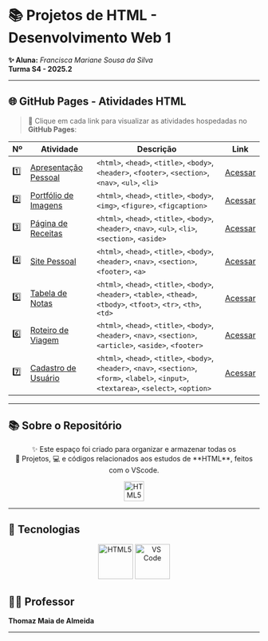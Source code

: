 # 📚 Projetos de HTML - Desenvolvimento Web 1

**✨ Aluna:** *Francisca Mariane Sousa da Silva*  
**Turma S4 - 2025.2**

---

## 🌐 GitHub Pages - Atividades HTML  
> 📌 Clique em cada link para visualizar as atividades hospedadas no **GitHub Pages**:

| Nº   | Atividade                                               | Descrição                                           | Link                                                       |
|------|---------------------------------------------------------|-----------------------------------------------------|------------------------------------------------------------|
| 1️⃣  | [Apresentação Pessoal](https://maryaanee.github.io/PAGES-html-atv1/) | `<html>`, `<head>`, `<title>`, `<body>`, `<header>`, `<footer>`, `<section>`, `<nav>`, `<ul>`, `<li>` | [Acessar](https://maryaanee.github.io/PAGES-html-atv1/)      |
| 2️⃣  | [Portfólio de Imagens](https://maryaanee.github.io/PAGES-html-atv2/) | `<html>`, `<head>`, `<title>`, `<body>`, `<img>`, `<figure>`, `<figcaption>` | [Acessar](https://maryaanee.github.io/PAGES-html-atv2/)      |
| 3️⃣  | [Página de Receitas](https://maryaanee.github.io/PAGES-html-atv3/) | `<html>`, `<head>`, `<title>`, `<body>`, `<header>`, `<nav>`, `<ul>`, `<li>`, `<section>`, `<aside>` | [Acessar](https://maryaanee.github.io/PAGES-html-atv3/)      |
| 4️⃣  | [Site Pessoal](https://maryaanee.github.io/PAGES-html-atv4/) | `<html>`, `<head>`, `<title>`, `<body>`, `<header>`, `<nav>`, `<section>`, `<footer>`, `<a>` | [Acessar](https://maryaanee.github.io/PAGES-html-atv4/)      |
| 5️⃣  | [Tabela de Notas](https://maryaanee.github.io/PAGES-html-atv5/) | `<html>`, `<head>`, `<title>`, `<body>`, `<header>`, `<table>`, `<thead>`, `<tbody>`, `<tfoot>`, `<tr>`, `<th>`, `<td>` | [Acessar](https://maryaanee.github.io/PAGES-html-atv5/)      |
| 6️⃣  | [Roteiro de Viagem](https://maryaanee.github.io/PAGES-html-atv6/) | `<html>`, `<head>`, `<title>`, `<body>`, `<header>`, `<nav>`, `<section>`, `<article>`, `<aside>`, `<footer>` | [Acessar](https://maryaanee.github.io/PAGES-html-atv6/)      |
| 7️⃣  | [Cadastro de Usuário](https://maryaanee.github.io/PAGES-html-atv7/) | `<html>`, `<head>`, `<title>`, `<body>`, `<header>`, `<nav>`, `<section>`, `<form>`, `<label>`, `<input>`, `<textarea>`, `<select>`, `<option>` | [Acessar](https://maryaanee.github.io/PAGES-html-atv7/)      |

---

## 📚 Sobre o Repositório  

<p align="center">
  ✨ Este espaço foi criado para organizar e armazenar todas os <br> 
  📝 Projetos, 💻 e códigos relacionados aos estudos de **HTML**, feitos com o VScode.  
</p>

<p align="center">
  <img src="https://media.giphy.com/media/LmNwrBhejkK9EFP504/giphy.gif" alt="HTML5 animado" width="40" height="40"/>
</p>

---

## 🔧 Tecnologias  

<p align="center">
  <img src="https://cdn.jsdelivr.net/gh/devicons/devicon/icons/html5/html5-original.svg" alt="HTML5" width="70" height="70"/>
  <img src="https://cdn.jsdelivr.net/gh/devicons/devicon/icons/vscode/vscode-original.svg" alt="VS Code" width="70" height="70"/>
</p>

## 👨‍🏫 Professor  

**Thomaz Maia de Almeida**  

---
